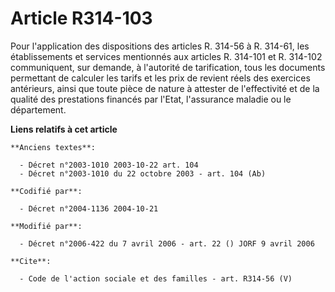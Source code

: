# Article R314-103

Pour l'application des dispositions des articles R. 314-56 à R. 314-61, les établissements et services mentionnés aux
articles R. 314-101 et R. 314-102 communiquent, sur demande, à l'autorité de tarification, tous les documents permettant de
calculer les tarifs et les prix de revient réels des exercices antérieurs, ainsi que toute pièce de nature à attester de
l'effectivité et de la qualité des prestations financés par l'Etat, l'assurance maladie ou le département.

**Liens relatifs à cet article**

	**Anciens textes**:

	  - Décret n°2003-1010 2003-10-22 art. 104
	  - Décret n°2003-1010 du 22 octobre 2003 - art. 104 (Ab)

	**Codifié par**:

	  - Décret n°2004-1136 2004-10-21

	**Modifié par**:

	  - Décret n°2006-422 du 7 avril 2006 - art. 22 () JORF 9 avril 2006

	**Cite**:

	  - Code de l'action sociale et des familles - art. R314-56 (V)
